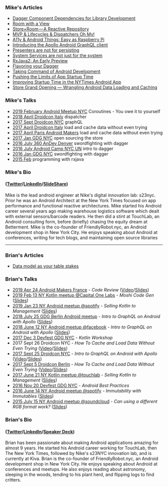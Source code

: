 ### Mike's Articles

* [Dagger Component Dependencies for Library Development](https://medium.com/@theMikhail/dagger-component-dependencies-for-library-development-e2df7ce68233)
* [Room with a View](https://medium.com/s23nyc-tech/room-with-a-view-8cc759b312cb)
* [Store+Room — A Reactive Repository](https://medium.com/s23nyc-tech/storeroom-a8d6391bccb7)
* [MVP & Lifecycles & Dispatchers Oh My!](https://medium.com/s23nyc-tech/mvp-lifecycles-dispatchers-oh-my-19eda37a1a52)
* [A11y & Android Things: Easy as Raspberry Pi](https://medium.com/@theMikhail/a11y-android-things-easy-as-raspberry-pi-b943812a3098)
* [Introducing the Apollo Android GraphQL client](https://blog.apollographql.com/launching-apollo-graphql-on-android-40ee0b5789bd)
* [Presenters are not for persisting](https://hackernoon.com/presenters-are-not-for-persisting-f537a2cc7962)
* [System Services are not just for the system](https://medium.com/@theMikhail/system-services-are-not-just-for-the-system-ce33aab4594a)
* [RxJava2: An Early Preview](https://medium.com/@theMikhail/rxjava2-an-early-preview-5b05de46b07)
* [Flavoring your Dagger](https://medium.com/@theMikhail/flavoring-your-dagger-14ab8bcef9f8)
* [Taking Command of Android Development](https://medium.com/@theMikhail/take-command-of-android-development-9411af8cf571)
* [Pushing the Limits of App Startup Time](http://blog.nimbledroid.com/2016/04/20/pushing-limits-of-app-startup-time.html)
* [Improving Startup Time in the NYTimes Android App](https://open.blogs.nytimes.com/2016/02/11/improving-startup-time-in-the-nytimes-android-app/)
* [Store Grand Opening — Wrangling Android Data Loading and Caching](https://open.blogs.nytimes.com/2017/01/13/store-grand-opening-wrangling-android-data-loading-and-caching/)

### Mike's Talks

* [2019 February Android Meetup NYC](https://www.meetup.com/nyandroiddevelopers/events/258500206/) Coroutines -  You owe it to yourself
* [2018 April Droidcon Italy](https://www.youtube.com/watch?v=kmw5dXo3QcQ) dispatcher
* [2017 Sept Droidcon NYC](https://www.youtube.com/watch?v=ugUFKB1LsNE) graphQL
* [2017 April Droidcon Italy](https://www.youtube.com/watch?v=TvsOsgd0--c) load and cache data without even trying
* [2017 April Paris Android Makers](https://www.youtube.com/watch?v=G1MebI2k9aA) load and cache data without even trying
* [2017 Jan GDG NYC](https://www.slideshare.net/nakhimovich/open-sourcing-the-store) open sourcing the store
* [2016 July 360 AnDev Denver](https://www.youtube.com/watch?v=_neAwAv9JzY) swordfighting with dagger
* [2016 July Android Camp NYC UN](https://www.youtube.com/watch?v=X1JzdMbVu94) intro to dagger
* [2016 Jan GDG NYC](https://www.slideshare.net/nakhimovich/sword-fighting-with-dagger-gdgnyc-jan-2016) swordfighting with dagger
* [2015 Feb](https://www.slideshare.net/nakhimovich/intro-to-functional-programming-with-rxjava) programming with rxjava


### Mike's Bio
#### ([Twitter](https://twitter.com/friendlyMikhail)/[LinkedIn](https://www.linkedin.com/in/mikenakh/)/[SlideShare](https://www.slideshare.net/nakhimovich/))

Mike is the lead android engineer at Nike's digital innovation lab: s23nyc. Prior he was an Android Architect at the New York Times focused on app performance and functional reactive architectures. Mike started his Android career several years ago making warehouse logistics software which dealt with external sensors/barcode readers. He then did a stint at TouchLab, an Android consulting form, before (briefly) chasing the equity dream at Betterment. Mike is the co-founder of FriendlyRobot.nyc, an Android development shop in New York City. He enjoys speaking about Android at conferences, writing for tech blogs, and maintaining open source libraries

-------------------------------------------------------------------------------------------------------------------

### Brian's Articles

* [Data model as your table stakes](https://medium.com/s23nyc-tech/data-model-as-your-table-stakes-6937c95e7039)

### Brian's Talks

* [2019 Apr 24 Android Makers France](https://androidmakers.fr/schedule/2019-04-24?sessionId=TGV-6847) - *Code Review* ([Video](https://www.youtube.com/watch?v=iQEZQ4AYGIg)/[Slides](https://speakerdeck.com/brianplummer/getting-the-most-out-of-code-review))
* [2019 Feb 13 NY Kotlin meetup @Capital One Labs](https://www.meetup.com/New-York-Kotlin-Meetup/events/258684498/) - *Moshi Code Gen* ([Slides](https://speakerdeck.com/brianplummer/moshis-kotlin-codegen)) 
* [2019 Jan 23 NY Android meetup @spotify](https://www.meetup.com/nyandroiddevelopers/events/257755480/) - *Selling Kotlin to Management* ([Slides](https://speakerdeck.com/brianplummer/selling-kotlin-to-management))
* [2018 July 25 GDG Berlin Android meetup](https://www.meetup.com/GDG-Berlin-Android/events/fvvctlyxkbhc/) - *Intro to GraphQL on Android with Apollo* ([Slides](https://speakerdeck.com/brianplummer/intro-to-graphql-on-android-with-apollo))
* [2018 June 12 NY Android meetup @facebook](https://www.meetup.com/nyandroiddevelopers/events/251240757/) - *Intro to GraphQL on Android with Apollo* ([Slides](https://speakerdeck.com/brianplummer/intro-to-graphql-on-android-with-apollo))
* [2017 Dec 3 Devfest GDG NYC](https://devfestnyc.com/schedule/day2) - *Kotlin Workshop*
* 2017 Sept 26 Droidcon NYC - *How To Cache and Load Data Without Even Trying* ([Video](https://www.youtube.com/watch?v=HVFJiD9lqvc)/[Slides](https://speakerdeck.com/brianplummer/how-to-cache-and-load-data-without-even-trying))
* [2017 Sept 25 Droidcon NYC](https://twitter.com/droidconNYC/status/908008614534754305) - *Intro to GraphQL on Android with Apollo* ([Video](https://www.youtube.com/watch?v=ugUFKB1LsNE)/[Slides](https://www.slideshare.net/nakhimovich/intro-to-graphql-on-android-with-apollo-droidconnyc-2017))
* [2017 Sept 5 Droidcon Berlin](https://berlin2017.droidcon.cod.newthinking.net/en/sessions/how-cache-and-load-data-without-even-trying) - *How To Cache and Load Data Without Even Trying* ([Video](https://www.youtube.com/watch?v=BGtRhqmZ1SE)/[Slides](https://speakerdeck.com/brianplummer/how-to-cache-and-load-data-without-even-trying))
* [2017 June 21 NY Kotlin meetup @touchlab](https://www.meetup.com/New-York-Kotlin-Meetup/events/240613564/) - *Selling Kotlin to Management* ([Slides](https://speakerdeck.com/brianplummer/selling-kotlin-to-management))
* [2016 Nov 20 Devfest GDG NYC](https://www.meetup.com/gdgnyc/events/235192312/) - _Android Best Practices_ 
* [2016 June 14 NY Android meetup @spotify](https://www.meetup.com/nyandroiddevelopers/events/230899062/comments/466570096/)  - *Immutability with Immutables* ([Slides](https://speakerdeck.com/brianplummer/immutability-with-immutables))
* [2015 July 15 NY Android meetup @soundcloud](https://www.meetup.com/nyandroiddevelopers/events/223745971/) - _Can using a different RGB format work?_ ([Slides](https://speakerdeck.com/brianplummer/building-performant-uis))

### Brian's Bio 
#### ([Twitter](https://twitter.com/plummermakes)/[LinkedIn](https://www.linkedin.com/in/brian-plummer-a566822/)/[Speaker Deck](https://speakerdeck.com/brianplummer))

Brian has been passionate about making Android applications amazing for almost 9 years. He started his Android career working for TouchLab, then The New York Times, followed by Nike's s23NYC innovation lab, and is currently at Kiva. Brian is the co-founder of FriendlyRobot.nyc, an Android development shop in New York City. He enjoys speaking about Android at conferences and meetups. He also enjoys reading about astronomy, sleeping in the woods, tending to his plant herd, and flipping logs to find critters.

